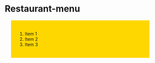 # Restaurant-menu
<!DOCTYPE html>
<html lang="en-US">
  <body>
    <div style="width:400; hieght:550; background-color: gold; padding:20; margin:20; border:20;">
    <ol>
      <li>Item 1</li>
      <li>Item 2</li>
      <li>Item 3</li>
    </ol>
</div>
  </body>
</html>
